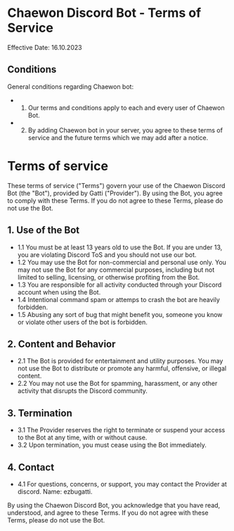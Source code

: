 
# Chaewon Discord Bot - Terms of Service

Effective Date: 16.10.2023

## Conditions
General conditions regarding Chaewon bot:
- 1. Our terms and conditions apply to each and every user of Chaewon Bot.
- 2. By adding Chaewon bot in your server, you agree to these terms of service and the future terms which we may add after a notice.


# Terms of service
These terms of service ("Terms") govern your use of the Chaewon Discord Bot (the "Bot"), provided by Gatti ("Provider"). By using the Bot, you agree to comply with these Terms. If you do not agree to these Terms, please do not use the Bot.

## 1. Use of the Bot

- 1.1 You must be at least 13 years old to use the Bot. If you are under 13, you are violating Discord ToS and you should not use our bot.
- 1.2 You may use the Bot for non-commercial and personal use only. You may not use the Bot for any commercial purposes, including but not limited to selling, licensing, or otherwise profiting from the Bot.
- 1.3 You are responsible for all activity conducted through your Discord account when using the Bot.
- 1.4 Intentional command spam or attemps to crash the bot are heavily forbidden. 
- 1.5 Abusing any sort of bug that might benefit you, someone you know or violate other users of the bot is forbidden.

## 2. Content and Behavior

- 2.1 The Bot is provided for entertainment and utility purposes. You may not use the Bot to distribute or promote any harmful, offensive, or illegal content.
- 2.2 You may not use the Bot for spamming, harassment, or any other activity that disrupts the Discord community.

## 3. Termination

- 3.1 The Provider reserves the right to terminate or suspend your access to the Bot at any time, with or without cause.
- 3.2 Upon termination, you must cease using the Bot immediately.

## 4. Contact
- 4.1 For questions, concerns, or support, you may contact the Provider at discord. Name: ezbugatti.

By using the Chaewon Discord Bot, you acknowledge that you have read, understood, and agree to these Terms. If you do not agree with these Terms, please do not use the Bot.
